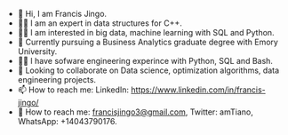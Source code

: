 - 👋 Hi, I am Francis Jingo.
- 💪🏽 I am an expert in data structures for C++.
- 👍🏽 I am interested in big data, machine learning with SQL and Python.
- 🌱 Currently pursuing a Business Analytics graduate degree with Emory University.
- 👨‍💻 I have sofware engineering experince with Python, SQL and Bash.
- 💞️ Looking to collaborate on Data science, optimization algorithms, data engineering projects.
- 📫 How to reach me: LinkedIn: https://www.linkedin.com/in/francis-jingo/
- 📮 How to reach me: francisjingo3@gmail.com, Twitter: amTiano, WhatsApp: +14043790176.

<!---
jingof/jingof is a ✨ special ✨ repository because its `README.md` (this file) appears on your GitHub profile.
You can click the Preview link to take a look at your changes.
--->
